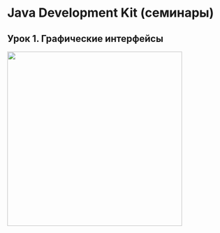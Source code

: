 # Java Development Kit (семинары)

## Урок 1. Графические интерфейсы

<image src="./chat.png" width="400px">
